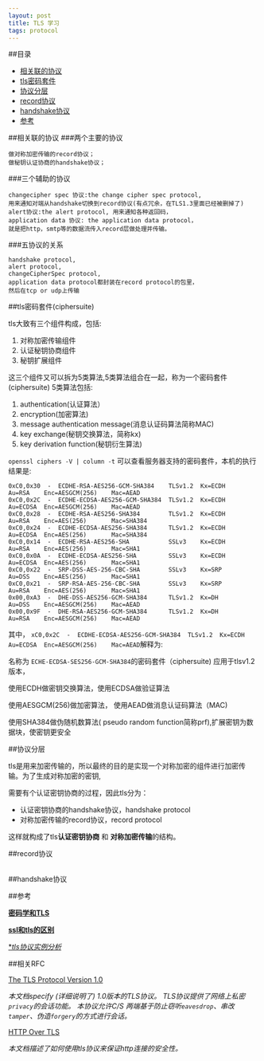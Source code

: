 ```yaml
---
layout: post
title: TLS 学习
tags: protocol 
---
```


##目录
* [相关联的协议](#协议)
* [tls密码套件](#ciphersuite)
* [协议分层](#协议分层)
* [record协议](#record)
* [handshake协议](#handshake)
* [参考](#参考)

<a id="协议"></a>
##相关联的协议
###两个主要的协议

```
做对称加密传输的record协议；
做秘钥认证协商的handshake协议；
```
###三个辅助的协议

```
changecipher spec 协议:the change cipher spec protocol,
用来通知对端从handshake切换到record协议(有点冗余，在TLS1.3里面已经被删掉了)
alert协议:the alert protocol, 用来通知各种返回码，
application data 协议: the application data protocol，
就是把http，smtp等的数据流传入record层做处理并传输。

```
###五协议的关系
```
handshake protocol,
alert protocol,
changeCipherSpec protocol,
application data protocol都封装在record protocol的包里，
然后在tcp or udp上传输
```
<a id="ciphersuite"></a>
##tls密码套件(ciphersuite)

tls大致有三个组件构成，包括:
1. 对称加密传输组件
2. 认证秘钥协商组件
3. 秘钥扩展组件

这三个组件又可以拆为5类算法,5类算法组合在一起，称为一个密码套件(ciphersuite)
5类算法包括:
1. authentication(认证算法）
2. encryption(加密算法)
3. message authentication message(消息认证码算法简称MAC)
4. key exchange(秘钥交换算法，简称kx)
5. key derivation function(秘钥衍生算法)

`openssl ciphers -V | column -t` 可以查看服务器支持的密码套件，本机的执行结果是:

```
0xC0,0x30  -  ECDHE-RSA-AES256-GCM-SHA384    TLSv1.2  Kx=ECDH        Au=RSA    Enc=AESGCM(256)    Mac=AEAD
0xC0,0x2C  -  ECDHE-ECDSA-AES256-GCM-SHA384  TLSv1.2  Kx=ECDH        Au=ECDSA  Enc=AESGCM(256)    Mac=AEAD
0xC0,0x28  -  ECDHE-RSA-AES256-SHA384        TLSv1.2  Kx=ECDH        Au=RSA    Enc=AES(256)       Mac=SHA384
0xC0,0x24  -  ECDHE-ECDSA-AES256-SHA384      TLSv1.2  Kx=ECDH        Au=ECDSA  Enc=AES(256)       Mac=SHA384
0xC0,0x14  -  ECDHE-RSA-AES256-SHA           SSLv3    Kx=ECDH        Au=RSA    Enc=AES(256)       Mac=SHA1
0xC0,0x0A  -  ECDHE-ECDSA-AES256-SHA         SSLv3    Kx=ECDH        Au=ECDSA  Enc=AES(256)       Mac=SHA1
0xC0,0x22  -  SRP-DSS-AES-256-CBC-SHA        SSLv3    Kx=SRP         Au=DSS    Enc=AES(256)       Mac=SHA1
0xC0,0x21  -  SRP-RSA-AES-256-CBC-SHA        SSLv3    Kx=SRP         Au=RSA    Enc=AES(256)       Mac=SHA1
0x00,0xA3  -  DHE-DSS-AES256-GCM-SHA384      TLSv1.2  Kx=DH          Au=DSS    Enc=AESGCM(256)    Mac=AEAD
0x00,0x9F  -  DHE-RSA-AES256-GCM-SHA384      TLSv1.2  Kx=DH          Au=RSA    Enc=AESGCM(256)    Mac=AEAD
```

其中， `xC0,0x2C  -  ECDHE-ECDSA-AES256-GCM-SHA384  TLSv1.2  Kx=ECDH        Au=ECDSA  Enc=AESGCM(256)    Mac=AEAD`解释为:

名称为 `ECHE-ECDSA-SES256-GCM-SHA384`的密码套件（ciphersuite) 应用于tlsv1.2版本，

使用ECDH做密钥交换算法，使用ECDSA做验证算法

使用AESGCM(256)做加密算法， 使用AEAD做消息认证码算法（MAC)

使用SHA384做伪随机数算法( pseudo random function简称prf),扩展密钥为数据块，使密钥更安全

<a id="协议分层"></a>
##协议分层

tls是用来加密传输的，所以最终的目的是实现一个对称加密的组件进行加密传输。为了生成对称加密的密钥,

需要有个认证密钥协商的过程，因此tls分为：

* 认证密钥协商的handshake协议，handshake protocol
* 对称加密传输的record协议，record protocol

这样就构成了tls**认证密钥协商** 和 **对称加密传输**的结构。

<a id="record"></a>
##record协议

<a id="handshake"></a>    
##handshake协议



<a id="参考"></a>
##参考

[**密码学和TLS**](https://blog.helong.info/blog/2015/09/06/tls-protocol-analysis-and-crypto-protocol-design/)

[**ssl和tls的区别**](http://kb.cnblogs.com/page/197396/)

[**tls协议实例分析*](http://segmentfault.com/a/1190000002963044)

<a id="rfc"></a>
##相关RFC

[The TLS Protocol Version 1.0](http://www.ietf.org/rfc/rfc2246.txt)

 *本文档specify (详细说明了) 1.0版本的TLS协议。 TLS协议提供了网络上私密`privacy`的会话功能。
本协议允许C/S 两端基于防止窃听`eavesdrop`、串改`tamper`、伪造`forgery`的方式进行会话。*

[HTTP Over TLS](http://www.rfc-editor.org/rfc/rfc2818.txt)

*本文档描述了如何使用tls协议来保证http连接的安全性。*


